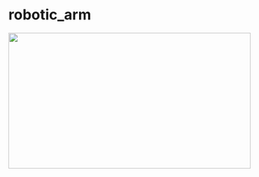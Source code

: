 # robotic_arm

<img src="https://github.com/AbhinandIITM/robotic_arm/blob/main/videos/gui_control.gif" width="480" height="270" />


